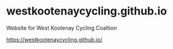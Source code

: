 # westkootenaycycling.github.io
Website for West Kootenay Cycling Coaltion

https://westkootenaycycling.github.io/
